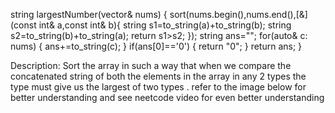 string largestNumber(vector<int>& nums)
{
        sort(nums.begin(),nums.end(),[&](const int& a,const int& b){
            string s1=to_string(a)+to_string(b);
            string s2=to_string(b)+to_string(a);
            return s1>s2;
        });
        string ans="";
        for(auto& c: nums)
        {
            ans+=to_string(c);
        }
        if(ans[0]=='0')
        {
            return "0";
        }
        return ans;
}


Description:
Sort the array in such a way that when we compare the concatenated string of both the elements in the array in any 2 types the type must give us the largest of two types . refer to the image below for better understanding and see neetcode video for even better understanding 

